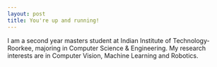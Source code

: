 ```yaml
---
layout: post
title: You're up and running!
---
```


I am a second year masters student at Indian Institute of Technology-Roorkee, majoring in Computer Science & Engineering. My research interests are in Computer Vision, Machine Learning and Robotics.
